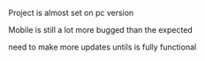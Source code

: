 Project is almost set on pc version

Mobile is still a lot more bugged than the expected

need to make more updates untils is fully functional



